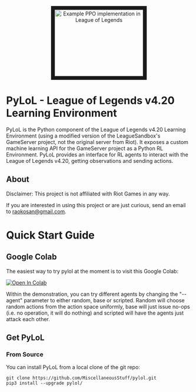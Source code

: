 <div align="center">
    <a href="https://www.youtube.com/watch?v=yVUKi63WfDA"
       target="_blank">
       <img src="http://img.youtube.com/vi/yVUKi63WfDA/0.jpg"
            alt="Example PPO implementation in League of Legends"
            width="240" height="180" border="10" />
    </a>
</div>

# PyLoL - League of Legends v4.20 Learning Environment
PyLoL is the Python component of the League of Legends v4.20 Learning Environment (using a modified version of the LeagueSandbox's GameServer project, not the original server from Riot). It exposes a custom machine learning API for the GameServer project as a Python RL Environment. PyLoL provides an interface for RL agents to interact with the League of Legends v4.20, getting observations and sending actions.

## About

Disclaimer: This project is not affiliated with Riot Games in any way.

If you are interested in using this project or are just curious,
send an email to [raokosan@gmail.com](mailto:raokosan@gmail.com).

# Quick Start Guide

## Google Colab

The easiest way to try pylol at the moment is to visit this Google Colab:

[![Open In Colab](https://colab.research.google.com/assets/colab-badge.svg)](https://colab.research.google.com/github/MiscellaneousStuff/pylol-demo/blob/main/demonstration.ipynb)

Within the demonstration, you can try different agents by changing the "--agent"
parameter to either random, base or scripted. Random will choose random actions
from the action space uniformly, base will just issue no-ops (i.e. no operation,
it will do nothing) and scripted will have the agents just attack each other.

## Get PyLoL

### From Source

You can install PyLoL from a local clone of the git repo:

```shell
git clone https://github.com/MiscellaneousStuff/pylol.git
pip3 install --upgrade pylol/
```
